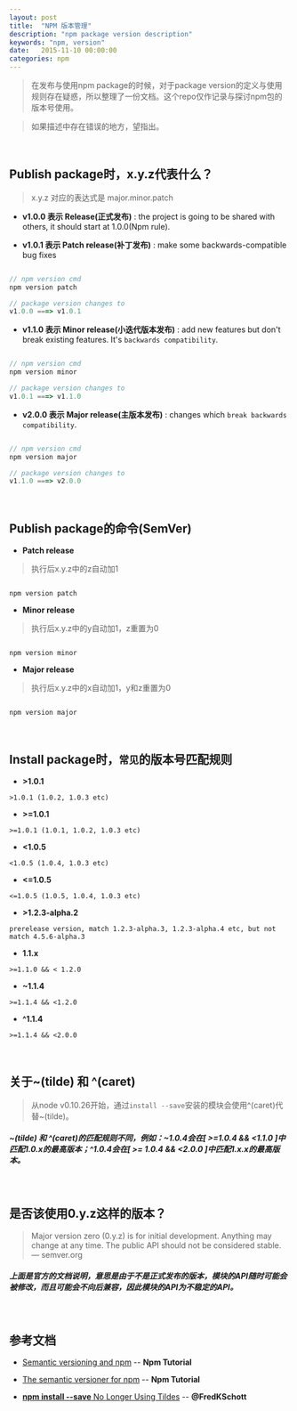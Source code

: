```yaml
---
layout: post
title:  "NPM 版本管理"
description: "npm package version description"
keywords: "npm, version"
date:   2015-11-10 00:00:00
categories: npm
---
```


> 在发布与使用npm package的时候，对于package version的定义与使用规则存在疑惑，所以整理了一份文档。这个repo仅作记录与探讨npm包的版本号使用。

> 如果描述中存在错误的地方，望指出。

<br>


## Publish package时，x.y.z代表什么？

> x.y.z 对应的表达式是 major.minor.patch

- **v1.0.0 表示 Release(正式发布)** : the project is going to be shared with others, it should start at 1.0.0(Npm rule).

- **v1.0.1 表示 Patch release(补丁发布)** : make some backwards-compatible bug fixes

```js

// npm version cmd
npm version patch

// package version changes to
v1.0.0 ===> v1.0.1

```

- **v1.1.0 表示 Minor release(小迭代版本发布)** : add new features but don't break existing features. It's `backwards compatibility`.

```js

// npm version cmd
npm version minor

// package version changes to
v1.0.1 ===> v1.1.0

```

- **v2.0.0 表示 Major release(主版本发布)** : changes which `break backwards compatibility`.

```js

// npm version cmd
npm version major

// package version changes to
v1.1.0 ===> v2.0.0

```

<br>


## Publish package的命令(SemVer)

- **Patch release**

> 执行后x.y.z中的z自动加1

```

npm version patch

```

- **Minor release**

> 执行后x.y.z中的y自动加1，z重置为0

```

npm version minor

```

- **Major release**

> 执行后x.y.z中的x自动加1，y和z重置为0

```

npm version major

```

<br>


## Install package时，`常见`的版本号匹配规则

- **>1.0.1**
```
>1.0.1 (1.0.2, 1.0.3 etc)
```


- **>=1.0.1**
```
>=1.0.1 (1.0.1, 1.0.2, 1.0.3 etc)
```


- **<1.0.5**
```
<1.0.5 (1.0.4, 1.0.3 etc)
```


- **<=1.0.5**
```
<=1.0.5 (1.0.5, 1.0.4, 1.0.3 etc)
```


- **>1.2.3-alpha.2**
```
prerelease version, match 1.2.3-alpha.3, 1.2.3-alpha.4 etc, but not match 4.5.6-alpha.3
```


- **1.1.x**
```
>=1.1.0 && < 1.2.0
```


- **~1.1.4**
```
>=1.1.4 && <1.2.0
```


- **^1.1.4**
```
>=1.1.4 && <2.0.0
```

<br>


## 关于~(tilde) 和 ^(caret)

> 从node v0.10.26开始，通过`install --save`安装的模块会使用^(caret)代替~(tilde)。

##### ~(tilde) 和 ^(caret)的匹配规则不同，例如：~1.0.4会在[ >=1.0.4 && <1.1.0 ]中匹配1.0.x的最高版本；^1.0.4会在[ >= 1.0.4 && <2.0.0 ]中匹配1.x.x的最高版本。

<br>


## 是否该使用0.y.z这样的版本？

> Major version zero (0.y.z) is for initial development. Anything may change at any time. The public API should not be considered stable.
> ― semver.org

##### 上面是官方的文档说明，意思是由于不是正式发布的版本，模块的API随时可能会被修改，而且可能会不向后兼容，因此模块的API为不稳定的API。

<br>


## 参考文档

- [Semantic versioning and npm](https://docs.npmjs.com/getting-started/semantic-versioning) -- **Npm Tutorial**

- [The semantic versioner for npm](https://docs.npmjs.com/misc/semver) -- **Npm Tutorial**

- [**npm install --save** No Longer Using Tildes](http://fredkschott.com/post/2014/02/npm-no-longer-defaults-to-tildes/) --  **@FredKSchott**
